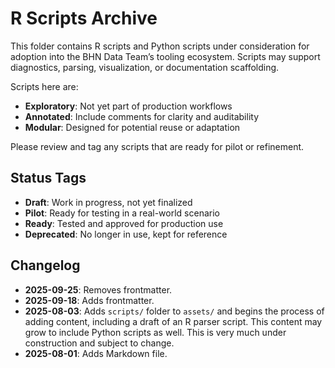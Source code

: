 # R Scripts Archive

This folder contains R scripts and Python scripts under consideration for adoption into the BHN Data Team’s tooling ecosystem. Scripts may support diagnostics, parsing, visualization, or documentation scaffolding.

Scripts here are:

- **Exploratory**: Not yet part of production workflows
- **Annotated**: Include comments for clarity and auditability
- **Modular**: Designed for potential reuse or adaptation

Please review and tag any scripts that are ready for pilot or refinement.

## Status Tags

- **Draft**: Work in progress, not yet finalized
- **Pilot**: Ready for testing in a real-world scenario
- **Ready**: Tested and approved for production use
- **Deprecated**: No longer in use, kept for reference

## Changelog

- **2025-09-25**: Removes frontmatter.
- **2025-09-18**: Adds frontmatter.
- **2025-08-03**: Adds `scripts/` folder to `assets/` and begins the process of adding content, including a draft of an R parser script. This content may grow to include Python scripts as well. This is very much under construction and subject to change.
- **2025-08-01**: Adds Markdown file.
